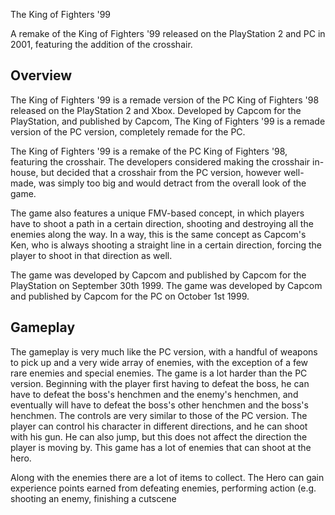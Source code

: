 The King of Fighters '99

A remake of the King of Fighters '99 released on the PlayStation 2 and PC in 2001, featuring the addition of the crosshair.

## Overview

The King of Fighters '99 is a remade version of the PC King of Fighters '98 released on the PlayStation 2 and Xbox. Developed by Capcom for the PlayStation, and published by Capcom, The King of Fighters '99 is a remade version of the PC version, completely remade for the PC.

The King of Fighters '99 is a remake of the PC King of Fighters '98, featuring the crosshair. The developers considered making the crosshair in-house, but decided that a crosshair from the PC version, however well-made, was simply too big and would detract from the overall look of the game.

The game also features a unique FMV-based concept, in which players have to shoot a path in a certain direction, shooting and destroying all the enemies along the way. In a way, this is the same concept as Capcom's Ken, who is always shooting a straight line in a certain direction, forcing the player to shoot in that direction as well.

The game was developed by Capcom and published by Capcom for the PlayStation on September 30th 1999. The game was developed by Capcom and published by Capcom for the PC on October 1st 1999.

## Gameplay

The gameplay is very much like the PC version, with a handful of weapons to pick up and a very wide array of enemies, with the exception of a few rare enemies and special enemies. The game is a lot harder than the PC version. Beginning with the player first having to defeat the boss, he can have to defeat the boss's henchmen and the enemy's henchmen, and eventually will have to defeat the boss's other henchmen and the boss's henchmen. The controls are very similar to those of the PC version. The player can control his character in different directions, and he can shoot with his gun. He can also jump, but this does not affect the direction the player is moving by. This game has a lot of enemies that can shoot at the hero.  
  

Along with the enemies there are a lot of items to collect. The Hero can gain experience points earned from defeating enemies, performing action (e.g. shooting an enemy, finishing a cutscene